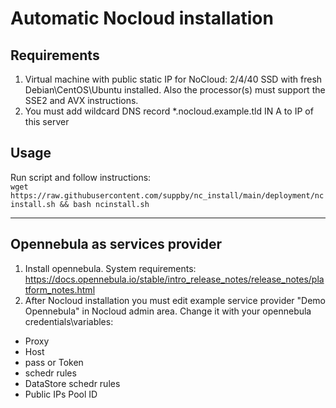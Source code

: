 # Automatic Nocloud installation

## Requirements
1. Virtual machine with public static IP for NoCloud: 2/4/40 SSD with fresh Debian\CentOS\Ubuntu installed. Also the processor(s) must support the SSE2 and AVX instructions.
2. You must add wildcard DNS record *.nocloud.example.tld IN A to IP of this server

## Usage
Run script and follow instructions:  
`wget https://raw.githubusercontent.com/suppby/nc_install/main/deployment/ncinstall.sh && bash ncinstall.sh`
***
## Opennebula as services provider
1. Install opennebula. System requirements: https://docs.opennebula.io/stable/intro_release_notes/release_notes/platform_notes.html
2. After Nocloud installation you must edit example service provider "Demo Opennebula" in Nocloud admin area. Change it with your opennebula credentials\variables:
- Proxy
- Host
- pass or Token
- schedr rules
- DataStore schedr rules
- Public IPs Pool ID
